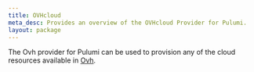 ```yaml
---
title: OVHcloud
meta_desc: Provides an overview of the OVHcloud Provider for Pulumi.
layout: package
---
```


The Ovh provider for Pulumi can be used to provision any of the cloud resources available in [Ovh](https://www.ovhcloud.com/en/).
